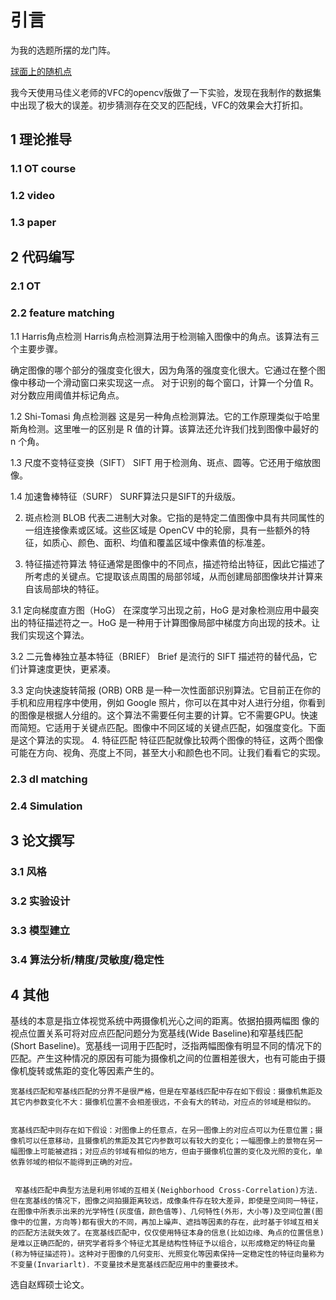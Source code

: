 # 引言

为我的选题所摆的龙门阵。

[球面上的随机点](https://datagenetics.com/blog/january32020/index.html)

我今天使用马佳义老师的VFC的opencv版做了一下实验，发现在我制作的数据集中出现了极大的误差。初步猜测存在交叉的匹配线，VFC的效果会大打折扣。

## 1 理论推导

### 1.1 OT course

### 1.2 video

### 1.3 paper

## 2 代码编写

### 2.1 OT

### 2.2 feature matching

1.1 Harris角点检测
Harris角点检测算法用于检测输入图像中的角点。该算法有三个主要步骤。

确定图像的哪个部分的强度变化很大，因为角落的强度变化很大。它通过在整个图像中移动一个滑动窗口来实现这一点。
对于识别的每个窗口，计算一个分值 R。
对分数应用阈值并标记角点。

1.2 Shi-Tomasi 角点检测器
这是另一种角点检测算法。它的工作原理类似于哈里斯角检测。这里唯一的区别是 R 值的计算。该算法还允许我们找到图像中最好的 n 个角。

1.3 尺度不变特征变换（SIFT）
SIFT 用于检测角、斑点、圆等。它还用于缩放图像。

1.4 加速鲁棒特征（SURF）
SURF算法只是SIFT的升级版。

2. 斑点检测
BLOB 代表二进制大对象。它指的是特定二值图像中具有共同属性的一组连接像素或区域。这些区域是 OpenCV 中的轮廓，具有一些额外的特征，如质心、颜色、面积、均值和覆盖区域中像素值的标准差。

3. 特征描述符算法
特征通常是图像中的不同点，描述符给出特征，因此它描述了所考虑的关键点。它提取该点周围的局部邻域，从而创建局部图像块并计算来自该局部块的特征。

3.1 定向梯度直方图（HoG）
在深度学习出现之前，HoG 是对象检测应用中最突出的特征描述符之一。HoG 是一种用于计算图像局部中梯度方向出现的技术。让我们实现这个算法。

3.2 二元鲁棒独立基本特征（BRIEF）
Brief 是流行的 SIFT 描述符的替代品，它们计算速度更快，更紧凑。

3.3 定向快速旋转简报 (ORB)
ORB 是一种一次性面部识别算法。它目前正在你的手机和应用程序中使用，例如 Google 照片，你可以在其中对人进行分组，你看到的图像是根据人分组的。这个算法不需要任何主要的计算。它不需要GPU。快速而简短。它适用于关键点匹配。图像中不同区域的关键点匹配，如强度变化。下面是这个算法的实现。
4. 特征匹配
特征匹配就像比较两个图像的特征，这两个图像可能在方向、视角、亮度上不同，甚至大小和颜色也不同。让我们看看它的实现。

### 2.3 dl matching

### 2.4 Simulation

## 3 论文撰写

### 3.1 风格

### 3.2 实验设计

### 3.3 模型建立

### 3.4 算法分析/精度/灵敏度/稳定性



## 4 其他

基线的本意是指立体视觉系统中两摄像机光心之间的距离。依据拍摄两幅图 像的视点位置关系可将对应点匹配问题分为宽基线(Wide Baseline)和窄基线匹配(Short Baseline)。宽基线一词用于匹配时，泛指两幅图像有明显不同的情况下的匹配。产生这种情况的原因有可能为摄像机之间的位置相差很大，也有可能由于摄像机旋转或焦距的变化等因素产生的。


    宽基线匹配和窄基线匹配的分界不是很严格，但是在窄基线匹配中存在如下假设：摄像机焦距及其它内参数变化不大：摄像机位置不会相差很远，不会有大的转动，对应点的邻域是相似的。


    宽基线匹配中则存在如下假设：对图像上的任意点，在另一图像上的对应点可以为任意位置；摄像机可以任意移动，且摄像机的焦距及其它内参数可以有较大的变化；一幅图像上的景物在另一幅图像上可能被遮挡；对应点的邻域有相似的地方，但由于摄像机位置的变化及光照的变化，单依靠邻域的相似不能得到正确的对应。


     窄基线匹配中典型方法是利用邻域的互相关(Neighborhood Cross-Correlation)方法．但在宽基线的情况下，图像之间拍摄距离较远，成像条件存在较大差异，即使是空间同一特征，在图像中所表示出来的光学特性(灰度值，颜色值等)、几何特性(外形，大小等)及空间位置(图像中的位置，方向等)都有很大的不同，再加上噪声、遮挡等因素的存在，此时基于邻域互相关的匹配方法就失效了。在宽基线匹配中，仅仅使用特征本身的信息(比如边缘、角点的位置信息)是难以正确匹配的，研究学者将多个特征尤其是结构性特征予以组合，以形成稳定的特征向量(称为特征描述符)。这种对于图像的几何变形、光照变化等因素保持一定稳定性的特征向量称为不变量(Invariarlt)．不变量技术是宽基线匹配应用中的重要技术。

选自赵辉硕士论文。